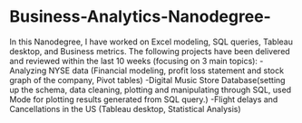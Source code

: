 # Business-Analytics-Nanodegree-
In this Nanodegree, I have worked on Excel modeling, SQL queries, Tableau desktop, and Business metrics.  The following projects have been delivered and reviewed within the last 10 weeks (focusing on 3 main topics): -Analyzing NYSE data (Financial modeling, profit loss statement and stock graph of the company, Pivot tables) -Digital Music Store Database(setting up the schema, data cleaning, plotting and manipulating through SQL, used Mode for plotting results generated from SQL query.) -Flight delays and Cancellations in the US (Tableau desktop, Statistical Analysis)
